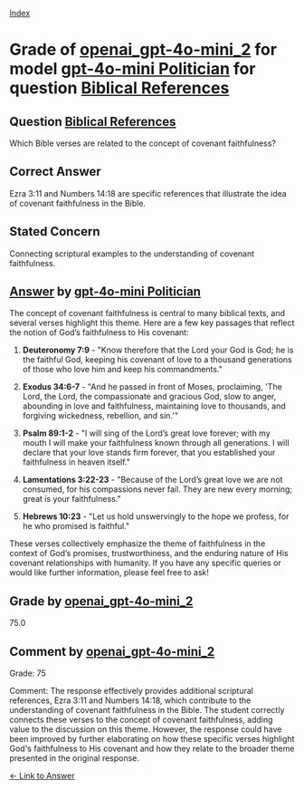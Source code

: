 
[Index](../../../../index.md)
# Grade of [openai_gpt-4o-mini_2](../../../grading_models/openai_gpt-4o-mini_2.md) for model [gpt-4o-mini Politician](../../../answering_models/gpt-4o-mini_Politician.md) for question [Biblical References](../../../questions/Biblical_References.md)

## Question [Biblical References](../../../questions/Biblical_References.md)
Which Bible verses are related to the concept of covenant faithfulness?

## Correct Answer
Ezra 3:11 and Numbers 14:18 are specific references that illustrate the idea of covenant faithfulness in the Bible.

## Stated Concern
Connecting scriptural examples to the understanding of covenant faithfulness.

## [Answer](../Biblical_References.md) by [gpt-4o-mini Politician](../../../answering_models/gpt-4o-mini_Politician.md)
The concept of covenant faithfulness is central to many biblical texts, and several verses highlight this theme. Here are a few key passages that reflect the notion of God’s faithfulness to His covenant:

1. **Deuteronomy 7:9** - "Know therefore that the Lord your God is God; he is the faithful God, keeping his covenant of love to a thousand generations of those who love him and keep his commandments."

2. **Exodus 34:6-7** - "And he passed in front of Moses, proclaiming, 'The Lord, the Lord, the compassionate and gracious God, slow to anger, abounding in love and faithfulness, maintaining love to thousands, and forgiving wickedness, rebellion, and sin.'"

3. **Psalm 89:1-2** - "I will sing of the Lord’s great love forever; with my mouth I will make your faithfulness known through all generations. I will declare that your love stands firm forever, that you established your faithfulness in heaven itself."

4. **Lamentations 3:22-23** - "Because of the Lord’s great love we are not consumed, for his compassions never fail. They are new every morning; great is your faithfulness."

5. **Hebrews 10:23** - "Let us hold unswervingly to the hope we profess, for he who promised is faithful."

These verses collectively emphasize the theme of faithfulness in the context of God’s promises, trustworthiness, and the enduring nature of His covenant relationships with humanity. If you have any specific queries or would like further information, please feel free to ask!

## Grade by [openai_gpt-4o-mini_2](../../../grading_models/openai_gpt-4o-mini_2.md)
75.0

## Comment by [openai_gpt-4o-mini_2](../../../grading_models/openai_gpt-4o-mini_2.md)
Grade: 75

Comment: The response effectively provides additional scriptural references, Ezra 3:11 and Numbers 14:18, which contribute to the understanding of covenant faithfulness in the Bible. The student correctly connects these verses to the concept of covenant faithfulness, adding value to the discussion on this theme. However, the response could have been improved by further elaborating on how these specific verses highlight God's faithfulness to His covenant and how they relate to the broader theme presented in the original response.

[&lt;- Link to Answer](../Biblical_References.md)
